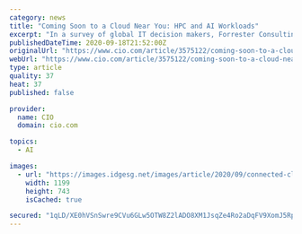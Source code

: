 ```yaml
---
category: news
title: "Coming Soon to a Cloud Near You: HPC and AI Workloads"
excerpt: "In a survey of global IT decision makers, Forrester Consulting found growing support for the use of hybrid clouds for running HPC and AI workloads."
publishedDateTime: 2020-09-18T21:52:00Z
originalUrl: "https://www.cio.com/article/3575122/coming-soon-to-a-cloud-near-you-hpc-and-ai-workloads.html"
webUrl: "https://www.cio.com/article/3575122/coming-soon-to-a-cloud-near-you-hpc-and-ai-workloads.html"
type: article
quality: 37
heat: 37
published: false

provider:
  name: CIO
  domain: cio.com

topics:
  - AI

images:
  - url: "https://images.idgesg.net/images/article/2020/09/connected-cloud-100858258-large.jpg"
    width: 1199
    height: 743
    isCached: true

secured: "1qLD/XE0hVSnSwre9CVu6GLw5OTW8Z2lADO8XM1JsqZe4Ro2aDqFV9XomJ5RpYE/2kHq4cmfHTrFyyT5TxaYhXfr+6Wi20RAAAsGbJ+s6cgRye4AShGmzDsnDokG4QL8el/A6f9a8WwT0CXlgyKrZAUMTYm3/5EbmnyOi8kHPW+/lpPYuLY0PtZe8pq7bWVjLNkkXGGvR37oPGr1EPOL/t/Nlljs3zbLezJ9WbaLSoX3Wy7xd0CNhxLWCD1P6G1seIo1Sb6HY5xm7YDekUE7s5/lvFr9YBTrwcLEt8jzbX2kLgdWxRUQdQfx+zFEMpm3Pf82Xrj0a3WgU+jzXD0/6+dYcIa4jUjiGJTy+Tii/ps=;9dIDe0lExuE55U5pJKJiUg=="
---
```



